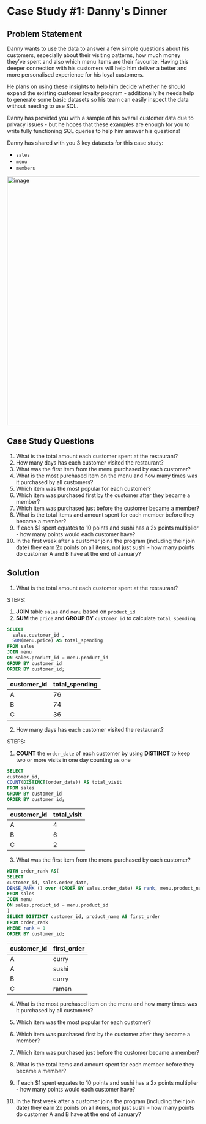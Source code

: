# Case Study #1: Danny's Dinner

## Problem Statement

Danny wants to use the data to answer a few simple questions about his customers, especially about their visiting patterns, 
how much money they’ve spent and also which menu items are their favourite. 
Having this deeper connection with his customers will help him deliver a better and more personalised experience for his loyal customers.

He plans on using these insights to help him decide whether he should expand the existing customer loyalty program - 
additionally he needs help to generate some basic datasets so his team can easily inspect the data without needing to use SQL.

Danny has provided you with a sample of his overall customer data due to privacy issues - 
but he hopes that these examples are enough for you to write fully functioning SQL queries to help him answer his questions!

Danny has shared with you 3 key datasets for this case study:

- ```sales```
- ```menu```
- ```members```

<img width="650" alt="image" src="https://user-images.githubusercontent.com/104567399/188868508-dbcb086a-5d82-450d-ba18-8aaad24bb8dc.png">

## Case Study Questions

1. What is the total amount each customer spent at the restaurant?
2. How many days has each customer visited the restaurant?
3. What was the first item from the menu purchased by each customer?
4. What is the most purchased item on the menu and how many times was it purchased by all customers?
5. Which item was the most popular for each customer?
6. Which item was purchased first by the customer after they became a member?
7. Which item was purchased just before the customer became a member?
8. What is the total items and amount spent for each member before they became a member?
9. If each $1 spent equates to 10 points and sushi has a 2x points multiplier - how many points would each customer have?
10. In the first week after a customer joins the program (including their join date) they earn 2x points on all items, 
not just sushi - how many points do customer A and B have at the end of January?

## Solution

1. What is the total amount each customer spent at the restaurant?

STEPS:
1. **JOIN** table ```sales``` and ```menu``` based on ```product_id```
2. **SUM** the ```price``` and **GROUP BY** ```customer_id``` to calculate ```total_spending```

```sql
SELECT
  sales.customer_id , 
  SUM(menu.price) AS total_spending
FROM sales
JOIN menu
ON sales.product_id = menu.product_id
GROUP BY customer_id
ORDER BY customer_id;
```
| customer_id | total_spending |
| ----------- | -------------- |
| A           | 76             |
| B           | 74             |
| C           | 36             |

2. How many days has each customer visited the restaurant?

STEPS:
1. **COUNT** the ```order_date``` of each customer by using **DISTINCT** to keep two or more visits in one day counting as one

```sql
SELECT 
customer_id,
COUNT(DISTINCT(order_date)) AS total_visit
FROM sales
GROUP BY customer_id
ORDER BY customer_id;
```

| customer_id | total_visit |
| ----------- | ----------- |
| A           | 4           |
| B           | 6           |
| C           | 2           |

3. What was the first item from the menu purchased by each customer?

```sql
WITH order_rank AS(
SELECT 
customer_id, sales.order_date,
DENSE_RANK () over (ORDER BY sales.order_date) AS rank, menu.product_name
FROM sales
JOIN menu
ON sales.product_id = menu.product_id
)
SELECT DISTINCT customer_id, product_name AS first_order
FROM order_rank
WHERE rank = 1
ORDER BY customer_id;
```
| customer_id | first_order |
| ----------- | ----------- |
| A           | curry       |
| A           | sushi       |
| B           | curry       |
| C           | ramen       |

4. What is the most purchased item on the menu and how many times was it purchased by all customers?


6. Which item was the most popular for each customer?
7. Which item was purchased first by the customer after they became a member?
8. Which item was purchased just before the customer became a member?
9. What is the total items and amount spent for each member before they became a member?
10. If each $1 spent equates to 10 points and sushi has a 2x points multiplier - how many points would each customer have?
11. In the first week after a customer joins the program (including their join date) they earn 2x points on all items, 
not just sushi - how many points do customer A and B have at the end of January?
